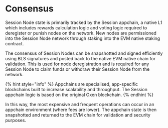 # Consensus

Session Node state is primarily tracked by the Session appchain, a native L1 which includes rewards calculation logic and voting logic required to deregister or punish nodes on the network. New nodes are permissioned into the Session Node network through staking into the EVM native staking contract.

The consensus of Session Nodes can be snapshotted and signed efficiently using BLS signatures and posted back to the native EVM native chain for validation. This is used for node deregistration and is required for any Session Node to claim funds or withdraw their Session Node from the network.

{% hint style="info" %}
Appchains are specialised, app-specific blockchains built to increase scalability and throughput. The Session appchain logic is based on the original Oxen blockchain.&#x20;
{% endhint %}

In this way, the most expensive and frequent operations can occur in an appchain environment (where fees are lower). The appchain state is then snapshotted and returned to the EVM chain for validation and security purposes.
